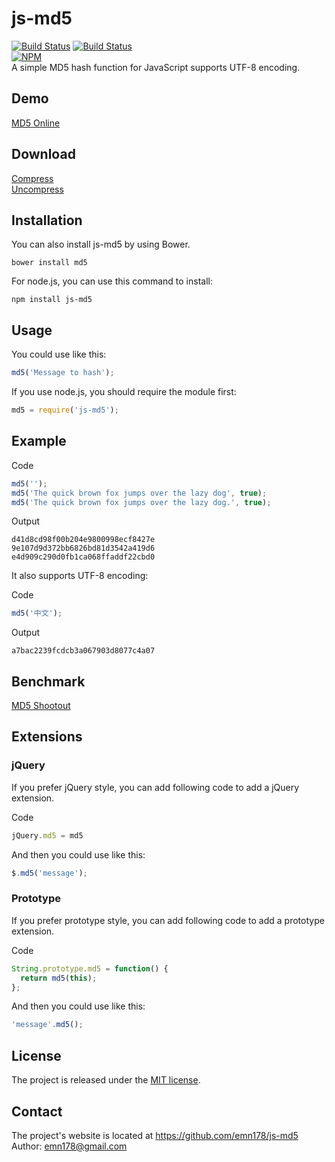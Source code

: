 # js-md5
[![Build Status](https://api.travis-ci.org/emn178/js-md5.png?branch=master)](https://travis-ci.org/emn178/js-md5)
[![Build Status](https://coveralls.io/repos/emn178/js-md5/badge.png?branch=master)](https://coveralls.io/r/emn178/js-md5?branch=master)  
[![NPM](https://nodei.co/npm/js-md5.png?stars&downloads)](https://nodei.co/npm/js-md5/)  
A simple MD5 hash function for JavaScript supports UTF-8 encoding.

## Demo
[MD5 Online](http://emn178.github.io/online-tools/md5.html)  

## Download
[Compress](https://raw.github.com/emn178/js-md5/master/build/md5.min.js)  
[Uncompress](https://raw.github.com/emn178/js-md5/master/src/md5.js)

## Installation
You can also install js-md5 by using Bower.

    bower install md5

For node.js, you can use this command to install:

    npm install js-md5

## Usage
You could use like this:
```JavaScript
md5('Message to hash');
```
If you use node.js, you should require the module first:
```JavaScript
md5 = require('js-md5');
```

## Example
Code
```JavaScript
md5('');
md5('The quick brown fox jumps over the lazy dog', true);
md5('The quick brown fox jumps over the lazy dog.', true);
```
Output

    d41d8cd98f00b204e9800998ecf8427e
    9e107d9d372bb6826bd81d3542a419d6
    e4d909c290d0fb1ca068ffaddf22cbd0

It also supports UTF-8 encoding:

Code
```JavaScript
md5('中文');
```
Output

    a7bac2239fcdcb3a067903d8077c4a07

## Benchmark
[MD5 Shootout](http://jsperf.com/md5-shootout/79)

## Extensions
### jQuery
If you prefer jQuery style, you can add following code to add a jQuery extension.

Code
```JavaScript
jQuery.md5 = md5
```
And then you could use like this:
```JavaScript
$.md5('message');
```
### Prototype
If you prefer prototype style, you can add following code to add a prototype extension.

Code
```JavaScript
String.prototype.md5 = function() {
  return md5(this);
};
```
And then you could use like this:
```JavaScript
'message'.md5();
```
## License
The project is released under the [MIT license](http://www.opensource.org/licenses/MIT).

## Contact
The project's website is located at https://github.com/emn178/js-md5  
Author: emn178@gmail.com
